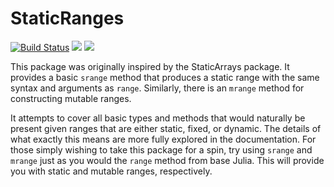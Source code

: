 # StaticRanges

[![Build Status](https://travis-ci.com/Tokazama/StaticRanges.jl.svg?branch=master)](https://travis-ci.com/Tokazama/StaticRanges.jl)
[![](https://img.shields.io/badge/docs-stable-blue.svg)](https://Tokazama.github.io/StaticRanges.jl/stable)
[![](https://img.shields.io/badge/docs-dev-blue.svg)](https://Tokazama.github.io/StaticRanges.jl/dev)

This package was originally inspired by the StaticArrays package.
It provides a basic `srange` method that produces a static range with the same syntax and arguments as `range`.
Similarly, there is an `mrange` method for constructing mutable ranges.

It attempts to cover all basic types and methods that would naturally be present given ranges that are either static, fixed, or dynamic.
The details of what exactly this means are more fully explored in the documentation.
For those simply wishing to take this package for a spin, try using `srange` and `mrange` just as you would the `range` method from base Julia.
This will provide you with static and mutable ranges, respectively.


